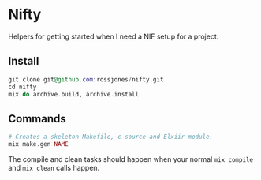 Nifty
=====

Helpers for getting started when I need a NIF setup for a project.

## Install 

```elixir 
git clone git@github.com:rossjones/nifty.git
cd nifty 
mix do archive.build, archive.install
```

## Commands

```elixir 
# Creates a skeleton Makefile, c source and Elxiir module.
mix make.gen NAME
```

The compile and clean tasks should happen when your normal ```mix compile``` and ```mix clean``` calls happen.
